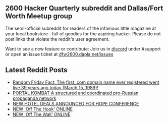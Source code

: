 ## 2600 Hacker Quarterly subreddit and Dallas/Fort Worth Meetup group
The semi-official subreddit for readers of the infamous little magazine at your local bookstore--full of goodies for the aspiring hacker. Please do not post links that violate the reddit's user agreement.

Want to see a new feature or contribute: 
Join us in [discord](https://dfw2600.dapla.net/chat) under #support or open an issue ticket at [dfw2600.dapla.net/issues](https://dfw2600.dapla.net/issues)

## Latest Reddit Posts
<!-- BLOG-POST-LIST:START -->
- [Random Friday Fact: The first .com domain name ever registered went live 39 years ago today (March 15, 1989)!](https://www.reddit.com/r/2600/comments/1bfj0x9/random_friday_fact_the_first_com_domain_name_ever/)
- [PORTAL KOMBAT A structured and coordinated pro-Russian propaganda network](https://www.reddit.com/r/2600/comments/1bf2nfc/portal_kombat_a_structured_and_coordinated/)
- [NEW HOTEL DEALS ANNOUNCED FOR HOPE CONFERENCE](https://2600.com/content/new-hotel-deals-announced-hope-conference)
- [NEW 'Off The Hook' ONLINE](https://2600.com/hook/13-03-2024)
- [NEW 'Off The Wall' ONLINE](https://2600.com/wall/12-03-2024)
<!-- BLOG-POST-LIST:END -->
